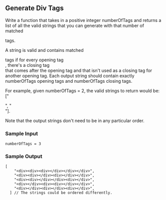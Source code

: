 
## Generate Div Tags

Write a function that takes in a positive integer
numberOfTags and returns a list of all the valid strings that
you can generate with that number of matched
<div></div> tags.

A string is valid and contains matched
<div></div> tags if for every opening tag
<div>, there's a closing tag </div>
that comes after the opening tag and that isn't used as a closing tag for
another opening tag. Each output string should contain exactly
numberOfTags opening tags and numberOfTags closing
tags.

For example, given numberOfTags = 2, the valid strings to
return would be: ["<div></div><div></div>", "<div><div></div></div>"].

Note that the output strings don't need to be in any particular order.

### Sample Input
```
numberOfTags = 3
```

### Sample Output
```
[
    "<div><div><div></div></div></div>",
    "<div><div></div><div></div></div>",
    "<div><div></div></div><div></div>",
    "<div></div><div><div></div></div>",
    "<div></div><div></div><div></div>",
  ] // The strings could be ordered differently.
```
